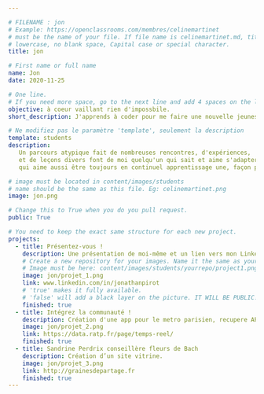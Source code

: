 ```yaml
---

# FILENAME : jon
# Example: https://openclassrooms.com/membres/celinemartinet
# must be the name of your file. If file name is celinemartinet.md, title is celinemartinet.
# lowercase, no blank space, Capital case or special character.
title: jon

# First name or full name
name: Jon
date: 2020-11-25

# One line.
# If you need more space, go to the next line and add 4 spaces on the left, as in 'description'.
objective: à coeur vaillant rien d'impossbile.
short_description: J'apprends à coder pour me faire une nouvelle jeunesse.

# Ne modifiez pas le paramètre 'template', seulement la description
template: students
description:
   Un parcours atypique fait de nombreuses rencontres, d'expériences, 
   et de leçons divers font de moi quelqu'un qui sait et aime s'adapter au monde qui l'entoure, 
   qui aime aussi être toujours en continuel apprentissage une, façon pour être toujours près. 

# image must be located in content/images/students
# name should be the same as this file. Eg: celinemartinet.png
image: jon.png

# Change this to True when you do you pull request.
public: True

# You need to keep the exact same structure for each new project.
projects:
  - title: Présentez-vous !
    description: Une présentation de moi-même et un lien vers mon LinkedIn.
    # Create a new repository for your images. Name it the same as your nickname and profile picture.
    # Image must be here: content/images/students/yourrepo/project1.png
    image: jon/projet_1.png
    link: www.linkedin.com/in/jonathanpirot
    # 'true' makes it fully available.
    # 'false' will add a black layer on the picture. IT WILL BE PUBLIC!
    finished: true
  - title: Intégrez la communauté !
    description: Création d'une app pour le metro parisien, recupere API de ce dernier, affiche en temps réel les horraires.
    image: jon/projet_2.png
    link: https://data.ratp.fr/page/temps-reel/
    finished: true
  - title: Sandrine Perdrix conseillère fleurs de Bach
    description: Création d’un site vitrine.
    image: jon/projet_3.png
    link: http://grainesdepartage.fr
    finished: true
---
```

